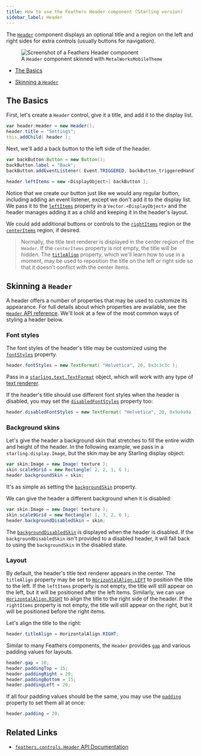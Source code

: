 ```yaml
---
title: How to use the Feathers Header component (Starling version)
sidebar_label: Header
---
```


The [`Header`](/api-reference/feathers/controls/Header.html) component displays an optional title and a region on the left and right sides for extra controls (usually buttons for navigation).

<figure>
<img src="/learn/as3-starling/images/header.png" srcset="/learn/as3-starling/images/header@2x.png 2x" alt="Screenshot of a Feathers Header component" />
<figcaption>A <code>Header</code> component skinned with <code>MetalWorksMobileTheme</code></figcaption>
</figure>

- [The Basics](#the-basics)

- [Skinning a `Header`](#skinning-a-header)

## The Basics

First, let's create a `Header` control, give it a title, and add it to the display list.

```actionscript
var header:Header = new Header();
header.title = "Settings";
this.addChild( header );
```

Next, we'll add a back button to the left side of the header.

```actionscript
var backButton:Button = new Button();
backButton.label = "Back";
backButton.addEventListener( Event.TRIGGERED, backButton_triggeredHandler );
 
header.leftItems = new <DisplayObject>[ backButton ];
```

Notice that we create our button just like we would any regular button, including adding an event listener, except we don't add it to the display list. We pass it to the [`leftItems`](/api-reference/feathers/controls/Header.html#leftItems) property in a `Vector.<DisplayObject>` and the header manages adding it as a child and keeping it in the header's layout.

We could add additional buttons or controls to the [`rightItems`](/api-reference/feathers/controls/Header.html#rightItems) region or the [`centerItems`](/api-reference/feathers/controls/Header.html#centerItems) region, if desired.

> Normally, the title text renderer is displayed in the center region of the `Header`. If the `centerItems` property is not empty, the title will be hidden. The [`titleAlign`](/api-reference/feathers/controls/Header.html#titleAlign) property, which we'll learn how to use in a moment, may be used to reposition the title on the left or right side so that it doesn't conflict with the center items.

## Skinning a `Header`

A header offers a number of properties that may be used to customize its appearance. For full details about which properties are available, see the [`Header` API reference](/api-reference/feathers/controls/Header.html). We'll look at a few of the most common ways of styling a header below.

### Font styles

The font styles of the header's title may be customized using the [`fontStyles`](/api-reference/feathers/controls/Header.html#fontStyles) property.

```actionscript
header.fontStyles = new TextFormat( "Helvetica", 20, 0x3c3c3c );
```

Pass in a [`starling.text.TextFormat`](http://doc.starling-framework.org/current/starling/text/TextFormat.html) object, which will work with any type of [text renderer](./text-renderers.md).

If the header's title should use different font styles when the header is disabled, you may set the [`disabledFontStyles`](/api-reference/feathers/controls/Header.html#disabledFontStyles) property too:

```actionscript
header.disabledFontStyles = new TextFormat( "Helvetica", 20, 0x9a9a9a );
```

### Background skins

Let's give the header a background skin that stretches to fill the entire width and height of the header. In the following example, we pass in a `starling.display.Image`, but the skin may be any Starling display object:

```actionscript
var skin:Image = new Image( texture );
skin.scale9Grid = new Rectangle( 2, 2, 1, 6 );
header.backgroundSkin = skin;
```

It's as simple as setting the [`backgroundSkin`](/api-reference/feathers/controls/Header.html#backgroundSkin) property.

We can give the header a different background when it is disabled:

```actionscript
var skin:Image = new Image( texture );
skin.scale9Grid = new Rectangle( 1, 3, 2, 6 );
header.backgroundDisabledSkin = skin;
```

The [`backgroundDisabledSkin`](/api-reference/feathers/controls/Header.html#backgroundDisabledSkin) is displayed when the header is disabled. If the `backgroundDisabledSkin` isn't provided to a disabled header, it will fall back to using the `backgroundSkin` in the disabled state.

### Layout

By default, the header's title text renderer appears in the center. The `titleAlign` property may be set to [`HorizontalAlign.LEFT`](/api-reference/feathers/layout/HorizontalAlign.html#LEFT) to position the title to the left. If the `leftItems` property is not empty, the title will still appear on the left, but it will be positioned after the left items. Similarly, we can use [`HorizontalAlign.RIGHT`](/api-reference/feathers/layout/HorizontalAlign.html#RIGHT) to align the title to the right side of the header. If the `rightItems` property is not empty, the title will still appear on the right, but it will be positioned before the right items.

Let's align the title to the right:

```actionscript
header.titleAlign = HorizontalAlign.RIGHT;
```

Similar to many Feathers components, the `Header` provides [`gap`](/api-reference/feathers/controls/Header.html#gap) and various padding values for layouts.

```actionscript
header.gap = 10;
header.paddingTop = 15;
header.paddingRight = 20;
header.paddingBottom = 15;
header.paddingLeft = 20;
```

If all four padding values should be the same, you may use the [`padding`](/api-reference/feathers/controls/Header.html#padding) property to set them all at once:

```actionscript
header.padding = 20;
```

## Related Links

- [`feathers.controls.Header` API Documentation](/api-reference/feathers/controls/Header.html)
